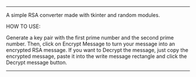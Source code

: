 --------------------------------------------------------------------------------------------------------------------------------------------------------------------------------

A simple RSA converter made with tkinter and random modules.

HOW TO USE:

Generate a key pair with the first prime number and the second prime number. Then, click on Encrypt Message to turn your message into an encrypted RSA message. 
If you want to Decrypt the message, just copy the encrypted message, paste it into the write message rectangle and click the Decrypt message button.


--------------------------------------------------------------------------------------------------------------------------------------------------------------------------------